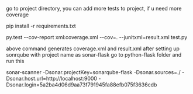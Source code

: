
go to project directory, you can add more tests to project, if u need more coverage

pip install -r requirements.txt


py.test --cov-report xml:coverage.xml --cov=. --junitxml=result.xml  test.py

above command generates coverage.xml and result.xml
after setting up sonrqube with project name as sonar-flask
go to python-flask folder and run this

sonar-scanner -Dsonar.projectKey=sonarqube-flask -Dsonar.sources=./ -Dsonar.host.url=http://localhost:9000 -Dsonar.login=5a2ba4d06d9aa73f791945fa88efb075f3636cdb
